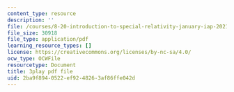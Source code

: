 ```yaml
---
content_type: resource
description: ''
file: /courses/8-20-introduction-to-special-relativity-january-iap-2021/2ba9f8940522ef9248263af86ffe042d_fW9ZyXvdCwE.pdf
file_size: 30918
file_type: application/pdf
learning_resource_types: []
license: https://creativecommons.org/licenses/by-nc-sa/4.0/
ocw_type: OCWFile
resourcetype: Document
title: 3play pdf file
uid: 2ba9f894-0522-ef92-4826-3af86ffe042d
---
```

